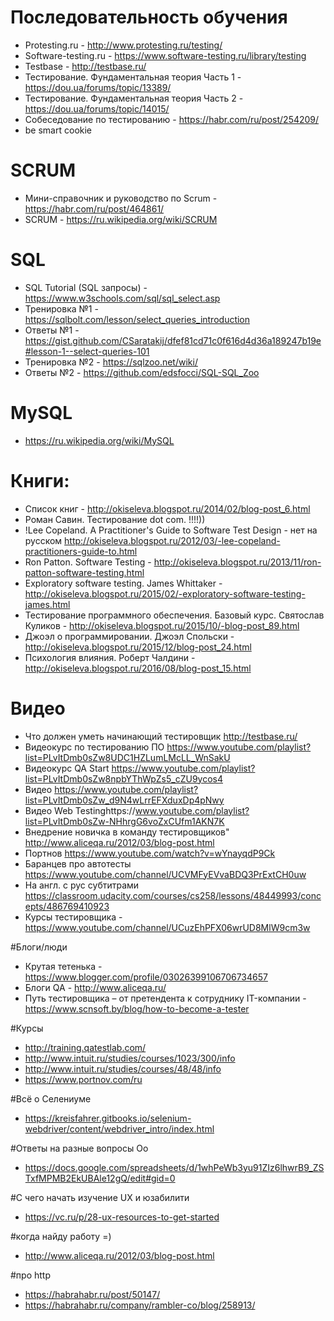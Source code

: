 # Последовательность обучения
- Protesting.ru - http://www.protesting.ru/testing/ 
- Software-testing.ru - https://www.software-testing.ru/library/testing
- Testbase - http://testbase.ru/
- Тестирование. Фундаментальная теория Часть 1 - https://dou.ua/forums/topic/13389/
- Тестирование. Фундаментальная теория Часть 2 - https://dou.ua/forums/topic/14015/
- Собеседование по тестированию - https://habr.com/ru/post/254209/
- be smart cookie

# SCRUM
- Мини-справочник и руководство по Scrum - https://habr.com/ru/post/464861/
- SCRUM - https://ru.wikipedia.org/wiki/SCRUM

# SQL
- SQL Tutorial  (SQL запросы) - https://www.w3schools.com/sql/sql_select.asp
- Тренировка №1 - https://sqlbolt.com/lesson/select_queries_introduction
- Ответы №1 - https://gist.github.com/CSaratakij/dfef81cd71c0f616d4d36a189247b19e#lesson-1--select-queries-101
- Тренировка №2 - https://sqlzoo.net/wiki/
- Ответы №2 - https://github.com/edsfocci/SQL-SQL_Zoo

# MySQL
- https://ru.wikipedia.org/wiki/MySQL


# Книги: 
- Список книг - http://okiseleva.blogspot.ru/2014/02/blog-post_6.html
- Роман Савин. Тестирование dot com. !!!!))
- !Lee Copeland. A Practitioner's Guide to Software Test Design - нет на русском http://okiseleva.blogspot.ru/2012/03/-lee-copeland-practitioners-guide-to.html
- Ron Patton. Software Testing - http://okiseleva.blogspot.ru/2013/11/ron-patton-software-testing.html
- Exploratory software testing. James Whittaker - http://okiseleva.blogspot.ru/2015/02/-exploratory-software-testing-james.html
- Тестирование программного обеспечения. Базовый курс. Святослав Куликов - http://okiseleva.blogspot.ru/2015/10/-blog-post_89.html
- Джоэл о программировании. Джоэл Спольски - http://okiseleva.blogspot.ru/2015/12/blog-post_24.html
- Психология влияния. Роберт Чалдини - http://okiseleva.blogspot.ru/2016/08/blog-post_15.html

# Видео
- Что должен уметь начинающий тестировщик http://testbase.ru/
- Видеокурс по тестированию ПО https://www.youtube.com/playlist?list=PLvItDmb0sZw8UDC1HZLumLMcLL_WnSakU 
- Видеокурс QA Start  https://www.youtube.com/playlist?list=PLvItDmb0sZw8npbYThWpZs5_cZU9ycos4 
- Видео https://www.youtube.com/playlist?list=PLvItDmb0sZw_d9N4wLrrEFXduxDp4pNwy 
- Видео Web Testinghttps://www.youtube.com/playlist?list=PLvItDmb0sZw-NHhrgG6voZxCUfm1AKN7K 
- Внедрение новичка в команду тестировщиков" http://www.aliceqa.ru/2012/03/blog-post.html
- Портнов https://www.youtube.com/watch?v=wYnayqdP9Ck
- Баранцев про автотесты https://www.youtube.com/channel/UCVMFyEVvaBDQ3PrExtCH0uw
- На англ. с рус субтитрами https://classroom.udacity.com/courses/cs258/lessons/48449993/concepts/486769410923
- Курсы тестировщика - https://www.youtube.com/channel/UCuzEhPFX06wrUD8MlW9cm3w

#Блоги/люди
- Крутая тетенька - https://www.blogger.com/profile/03026399106706734657
- Блоги QA - http://www.aliceqa.ru/
- Путь тестировщика – от претендента к сотруднику IT-компании - https://www.scnsoft.by/blog/how-to-become-a-tester

#Курсы
- http://training.qatestlab.com/
- http://www.intuit.ru/studies/courses/1023/300/info
- http://www.intuit.ru/studies/courses/48/48/info
- https://www.portnov.com/ru

#Всё о Селениуме 
- https://kreisfahrer.gitbooks.io/selenium-webdriver/content/webdriver_intro/index.html

#Ответы на разные вопросы Оо 
- https://docs.google.com/spreadsheets/d/1whPeWb3yu91ZIz6lhwrB9_ZSTxfMPMB2EkUBAle12gQ/edit#gid=0

#С чего начать изучение UX и юзабилити
- https://vc.ru/p/28-ux-resources-to-get-started

#когда найду работу =)
- http://www.aliceqa.ru/2012/03/blog-post.html

#про http 
- https://habrahabr.ru/post/50147/
- https://habrahabr.ru/company/rambler-co/blog/258913/
